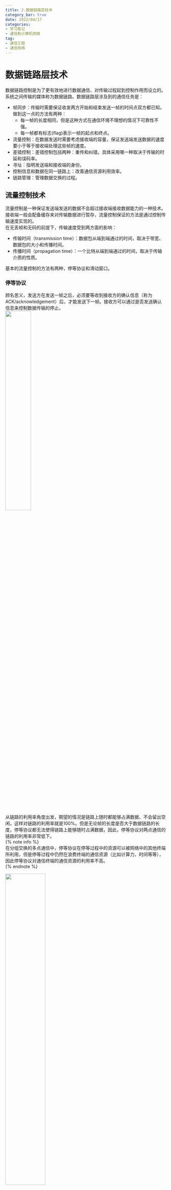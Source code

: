 ```yaml
---
title: 2.数据链路层技术
category_bar: true
date: 2022/04/17
categories: 
- 学习笔记
- 通信和计算机网络
tag:
- 通信工程
- 通信网络
---
```

# 数据链路层技术
数据链路控制是为了更有效地进行数据通信、对传输过程起到控制作用而设立的。系统之间传输的媒体称为数据链路。数据链路层涉及到的通信任务是：  
- 帧同步：传输时需要保证收发两方开始和结束发送一帧的时间点双方都已知。做到这一点的方法有两种：  
  - 每一帧的长度相同，但是这种方式在通信环境不理想的情况下可靠性不强。  
  - 每一帧都有标志(flag)表示一帧的起点和终点。  
- 流量控制：在数据发送时需要考虑接收端的容量，保证发送端发送数据的速度要小于等于接收端处理这些帧的速度。  
- 差错控制：差错控制包括两种：重传和纠错。具体采用哪一种取决于传输的时延和误码率。  
- 寻址：指明发送端和接收端的身份。  
- 控制信息和数据在同一链路上：改善通信资源利用效率。  
- 链路管理：管理数据交换的过程。  

## 流量控制技术
流量控制是一种保证发送端发送的数据不会超过接收端接收数据能力的一种技术。接收端一般会配备缓存来对传输数据进行暂存，流量控制保证的方法是通过控制传输速度实现的。  
在无丢帧和无码的前提下，传输速度受到两方面的影响：  
- 传输时间（transmission time）：数据包从端到端通过的时间，取决于带宽、数据包的大小和传播时间。  
- 传播时间（propagation time）：一个比特从端到端通过的时间，取决于传输介质的性质。  

基本的流量控制的方法有两种，停等协议和滑动窗口。  

### 停等协议
顾名思义，发送方在发送一帧之后，必须要等收到接收方的确认信息（称为ACK/acknowledgement）后，才能发送下一帧。接收方可以通过是否发送确认信息来控制数据传输的停止。  
<img src = https://cdn.jsdelivr.net/gh/l61012345/Pic/img/20220331151203.png width=40%>  

从链路的利用率角度出发，期望的情况是链路上随时都能够占满数据、不会留出空闲，这样对链路的利用率就是100%。但是无论帧的长度是否大于数据链路的长度，停等协议都无法使得链路上能够随时占满数据，因此，停等协议对两点通信的链路的利用率非常低下。  
{% note info %}  
在分组交换的多点通信中，停等协议在停等过程中的资源可以被网络中的其他终端所利用，但是停等过程中仍然在浪费终端的通信资源（比如计算力，时间等等），因此停等协议对通信终端的通信资源的利用率不高。  
{% endnote %}  

<img src = https://cdn.jsdelivr.net/gh/l61012345/Pic/img/20220331152047.png width=50%>  

显然，停等协议保证了传输的可靠性，但是等待时延降低了传输效率。**停等协议适用于总帧数小、单帧包含数据量大的传输情况。在总帧数大、单帧包含数据量小时，停等协议显得十分低效。**  


### 滑动窗口
滑动窗口的改进是一个批次一批次地发送多个帧，只需要在一个批次的帧传输完成后，接收方才需要发送确认信息。每一个批次的长度称为滑动窗口的长度。  
<img src = https://cdn.jsdelivr.net/gh/l61012345/Pic/img/20220331154807.png width=50%>  

具体而言，数据被划分成帧之后被循环编码，编码的范围为$0∼2^k-1$。  
起始时，发送机一次性发送编号为$0∼i$的帧，接收机处理这些帧，并返回一个包含接收机处理的下一个帧的帧序号$n$的ACK。发送机收到ACK后，通过将ACK中的序号与发送的最后一个序号进行比对，从而得知上一批已经被接收机处理的帧的个数$i-n+1$。发送机再发送后续的$i-n+1$个帧，并等待接收机的下一个ACK，如此直到所有帧被发送完毕。  
  
<img src = https://cdn.jsdelivr.net/gh/l61012345/Pic/img/20220331162107.png width=50%>  

如果在两个站点之间交换数据，那么每个站点都要维护两个窗口：一个用于发送，另一个用于接收，且双方都需要向对方发送数据和确认帧ACK。更有效的双方的交换数据的方式是捎带。  

相比于停等协议，通过对窗口大小的合理设置，可以使链路被数据占满，实现对链路的高利用率。  
简单来说，如果窗口的大小为：  
$$[\frac{t_{ACK}}{t_{transmission}}]$$
向上取整。其中$t_{ACK}$为ACK的传输时间，$t_{transmission}$为帧的传输时间。  
那么可以使得整个链路被占满。  

## 差错控制技术
### 自动请求重发
帧传输的差错包括两种：帧丢失和帧损伤。保证帧传输可靠性的机制是自动请求重发（automatic repeat request, ARQ）。  
ARQ所起的作用是将不可靠的数据通过重发变得可靠。有三种形成ARQ的标准。  

#### 停等ARQ
利用停等协议进行设计的ARQ机制。停等ARQ针对两个类型的差错有如下处理：  
- 到达终点的帧可能已经被损伤  
  针对这样的差错，接收端使用差错检测技术检测出差错的存在，并直接丢弃这个帧。在发送端存在一个计时器，发送端发送一个帧之后，计时器开始计时，并等待接收端的ACK。如果等待时间超过阈值，那么发送端将再次发送同一个帧。  
- ACK损伤/确认损伤  
  当ACK在传输中被损伤，使得发送端无法辨认时，发送端的计时器也会超时，并且重传一个帧。此时接收端会受到两个完全相同的帧。为了使接收端能够识别这个帧是重复帧，而并非携带有效信息的帧，在传输时将发送的帧交替编码为0,1，并且ACK也交替编码为0,1.   
  ACK0确认的是为编号1的帧，ACK0确认的是编号为0的帧。  

简单来说，停等ARQ对这两种损伤的应对机制都是使发送端的计时器超时，然后重传。  

<img src = https://cdn.jsdelivr.net/gh/l61012345/Pic/img/20220331165339.png width=40%>  


停等ARQ的优点是简单易行，主要缺点是由于停等ARQ基于低效率的停等协议，效率也十分低下。  

#### 返回N ARQ
返回N ARQ基于滑动窗口协议。如果终端在某个帧中检测到差错，那么终端会为这个帧发送一个否认确认(REJ)，终端将丢弃这个帧和接收到的这个帧之后的所有帧。没有差错的情况下，终端会发送一个肯定确认（RR）。  
<img src = https://cdn.jsdelivr.net/gh/l61012345/Pic/img/20220331172834.png width=30%>  

返回N ARQ针有如下两种机制来对无效帧进行重发：   
如果接收到的帧是无效帧，接收端则丢弃该帧。  
- 如果接收端接收到帧，发现帧$i+1$有错且此时发送端仍然还在发送其后的帧，于是接收端发送$REJi$，则发送端必须重传帧$i$即以后的后继帧。  
- 如果接收端没接收到帧，且此时发送端不发送之后的帧，发送端超时，此时发送端会发送一个包含询问信息的RR，询问接收端想要开始重传的帧序号，接收端发送这个帧序号$i$后发送端必须重传帧$i$即以后的后继帧。  

  <img src = https://cdn.jsdelivr.net/gh/l61012345/Pic/img/20220404162717.png width=50%>


#### 选择拒绝ARQ
在选择拒绝ARQ中，被重传的只有那些接收到否认或者超时的帧。选择拒绝ARQ的优点是被重传帧的数量被降低到了最小，增大了传输过程中的资源利用率。但是由于重传帧需要重新以原序插入到原来的帧序列中，这样的的机制对发送端和接收端的逻辑和缓存大小有非常高的要求，因此选择拒绝ARQ的应用范围比返回N ARQ更窄。   
因此，选择拒绝ARQ适用于重传成本很高的通信链路，比如卫星通信链路。  

## 高速数据链路控制协议
高速数据链路控制协议(HDLC)是一个具体的数据链路控制协议。HDLC使用同步传输，其帧结构如下图所示：  
<img src = https://cdn.jsdelivr.net/gh/l61012345/Pic/img/20220408141525.png width=50%>  

- 标志字段  
  HDLC中使用唯一的“01111110”字段在帧的两头作为分界。一个帧的标志即是前一个帧的结束，也是后一个帧的开始。为了保证信息内容中不会出现“01111110”与标志混淆、破坏同步的情况，需要使用比特填充的技术。具体是在帧的标志之间，当内容连续出现五个“1”时，发送器会插入一个附加的0。  

## 交换技术
### 交换式通信网
在交换式通信网中，超出局部范围的数据传输需要经过一个中间交换结点构成的网络传输到目的地。节点承担的功能是数据的交换：这些结点接收网络中来自其他结点或者终端的数据，同时将数据发送给其他结点或者终端。
{% note info %}  
在计算机网络中，节点的功能不只是交换，还可以是存储和计算。随着通信网不断地和计算机网络融合，新型通信网中的某些节点也具有这些功能。  
{% endnote %}  
节点之间通过一定的拓扑结构连接在一起，与终端（或者称之为站点(station)）一起构成交换式通信网。  
如何制定节点之间的数据交换规则，使得在特定应用场景下的可靠性或者有效性或者节约程度突出是交换式通信网中需要讨论的问题。  
常见的交换技术有四种：电路交换、分组交换、帧中继和ATM。   
这些交换技术可分为两类：电路交换和分组交换。这两种交换可以采用不同的业务类型，业务类型分为面向连接的和无连接的。  
- 面向连接的（connecting-oriented）  
  在双方通信之前需要通过通讯会话建立连接，直到通信结束后才能释放这个链接。需要注意的是，对于电路交换，在建立连接后，无论双方是否通信，连接都会持续占用整个网络的通信资源，因此面向连接的服务通常是以连接时间计费。  
  面向连接的通信包括三个阶段：  
  - 双方建立连接
  - 通过连接双方进行通信
  - 释放连接  
  
  相比于无连接的交换，面向连接的交换会消耗更多的资源和时间，但是通常可靠性会比无连接的交换更好。  

- 无连接的（connectionless）  
  通信的双方不需要在通信前建立连接。通信的发送方不关心接收方是否可以收到，也不保证连接的可靠性。  
  如果传输系统本身就具有高可靠性的特点，那么通信环境也可以保证无连接的可靠性。  

面向连接 和 无连接的 是不同的**业务属性**，而电路交换和分组交换是不同的**业务类型**。  
{% note info %}  
协议架构中每一层采用的交换方式是独立的、可以是不同的。但是，如果下层资源没有被固定分配，上层无法使用固定资源分配的协议，因此不存在下层使用分组交换，上层使用电路交换的情况。  
{% endnote %}   

**面向连接的交换适用于长期的、稳定的、传输数据量大的通信。而无连接的交换适用于临时的、传输数据量小的通信，这种通信不需要为可靠性负责。**

### 电路交换
电路交换（circuit switching）是面向连接的交换，通信的双方在通信前建立双方独占、专用的物理通道，是一种物理连接。在建立连接后，相应的物理资源会被分配到这条连接上，在传输的过程中，这些物理资源被通信双方所专有，但是使用的资源量无法根据需求进行动态调整。  
如果双方的通信需要经过中间结点，在电路交换中，中间结点不关心数据内容，直接转发，此时中间结点的转发时间相对于传输时间是可以忽略不计的，因此这样的传输可以保证传输数据率始终恒定。传输过程中看起来传输的两端仿佛存在一条直接连接，因此这样的传输称为**透明传输/透传**（Transparent Transmission）。  
同时双方与中间结点的连接使用的信道/电路是不同的，且一定专用。  

{% note info %}  
物理连接：利用物体的物理特性对相关物体进行连接，连接过程占用的资源是物理的（比如时间和频率）。  
{% endnote %}  

典型的电路交换应用例子是物理层的光网络传输。  
单个电路交换节点中采用的交换技术有如下两个：  
- 空分交换  
  信号通路之间从物理空间上被分开。每一次连接都需要经过空分交换机分配的一条专用的物理通路，数据在节点上从一条物理线路上切换到另一条物理线路上。  
  通常为了增加空分交换中每个交换节点的利用率，常常采用分级的空间交换矩阵。  

  <center class="half">
  <img src = https://cdn.jsdelivr.net/gh/l61012345/Pic/img/20220417150203.png width=30%>
  <img src = https://cdn.jsdelivr.net/gh/l61012345/Pic/img/20220417150409.png width=35%>
  </center>

- 时分交换  
  如果链路中使用了时分复用技术，那么对中间结点而言，其会接收某个时隙上的数据，然后转发时将数据置于另一个时隙上。  

电路交换的例子是电话线网络。  
电路交换的优点是：由于其透明性，电路交换往往可以稳定地实现恒定高数据率的传输。且当连接被建立后，基本上不需要额外的比特开销。  
其缺点是：
- 其对通信资源的分配是固定的，且双方在通信过程中很难获取到额外的资源。
- 由于通信资源的专有性，连接被建立后，线路在空闲时的通信资源无法被网络上的其他结点使用，通信资源利用率低。  
- 由于电路交换的数据率恒定，因此在不同类型的设备上传输时，两个设备必须以相同的数据率传输和接收，网络的利用率受到限制。

### 分组交换
在分组交换中，传输数据分为多个数据包（称为分组）进行发送。每个数据包的格式是标准化的，每个数据包中有首部的控制信息（包含路由信息）和其后的用户数据，大小可以不同。到达中间结点的数据包会首先在缓存中存储，等到相应的输出电路空闲时再转发数据包。分组交换所使用的资源和连接都是逻辑的，被整个网络的所有节点共用。双方如果不通信，资源则由网络中的其他用户共享，因此分组交换服务是以数据大小进行计费的。分组交换可以是面向连接的，也可以是无连接的。  
分组交换的例子是计算机之间的通信。  

#### 虚电路
虚电路（vitual circuit）是一种面向连接的分组交换，在通信前双方需要从共享的通信资源中建立一条预订的路由（但是这条路由仍然和其他虚电路共享），并且相应的路由信息会被添加到分组中。因此，在转发每个分组时，节点不需要为每个分组选择路由。对于使用同一条虚电路的所有分组节点只需要做一次路由选择。  
<img src = https://cdn.jsdelivr.net/gh/l61012345/Pic/img/20220417153729.png width=50%>  

#### 数据报
在数据报(datagram)中，每个分组被视为独立的，因此一些分组虽然有相同的目的地址，但是并不是沿着相同的路由到达目的地，并且可能会失序地到达目的地。数据报可以是面向连接的数据报，比如TCP数据报，也可以是无连接的数据报，比如用户数据报和IP数据报。   
用户数据报网络（user datagram post，UDP）是一种无连接的分组交换。用户数据报数据报省略了呼叫建立过程，同时由于其更加原始，因此可以更加灵活地处理数据。  
对于TCP，即为面向连接的数据报，TCP中的链路层关心可靠性，有响应的流量控制和差错控制。TCP为了可靠性做出了代价，包括：三次握手时消耗的通信资源，首部占比更大等等。对于UDP和IP数据报，链路层不关心可靠性，但是可以在上层设置可靠性功能。  

<img src = https://cdn.jsdelivr.net/gh/l61012345/Pic/img/20220417153947.png width=50%>  

{% note info %}  
电路交换和分组交换也可以组合使用，比如在语音通话中，双方拨号建立连接的过程会发送一些用于建立连接的信息，这些信息的传输方式是分组交换。连接建立后，用于连接的通信资源会归还会网络中供其他用户进行建立连接的信息传输。但是连接一旦被建立，双方的通信则是电路交换（或者说语音通话本身仍然是电路交换的）。  
{% endnote %}  
分组交换的优点是：  
- 链路在一段时间可以被许多分组动态地共享，通信资源的利用率较高。  
- 分组交换网络可以完成不同传输设备之间的数据率转换。  
- 网络发生拥塞时，分组仍然可以被中间结点接收并存储在缓存中，并不会像电路交换那样双方因为无法分配到资源而无法通信。  
- 可以对不同的分组定义不同的优先级。  

分组交换的缺点是：
- 无法保证每一次通信都可以获得足够的资源，且不能保证重要的资源被合理分配。
- 在传输过程中数据包的顺序还可能发生移位或者丢失。  


| 电路交换 | 分组交换<br>数据报 | 分组交换<br>虚电路 |
|:-|:-|:-|
| 面向连接的<br>有专用通路 | 面向连接的/无连接的<br>无专用通路 | 面向连接的<br>无专用通路 |
| 在整个会话过程建立通路 | 为每个分组建立路由 | 为整个会话过程建立通路 |
| 呼叫建立时延，传输时延可以忽略 | 分组传输时延 | 呼叫建立时延，分组传输时延 |
| 用户负责报文丢失 | 网络可能对单个丢失分组负责 | 网络可能为分组序列丢失负责 |
| 固定带宽传输 | 动态使用带宽 | 动态使用带宽 |
| 呼叫建立后没有额外开销比特 | 每个分组中有额外开销比特 | 每个分组中有额外开销比特 |


### 帧中继（frame relay）
由于通信环境的高数据率和误码率，传统分组交换网中物理层的差错控制功能显得冗余和高成本。帧中继中纠错功能被直接交由上层——网络层进行处理，从而减小系统在物理层的开销。在通信中用户信息以帧（frame）为单位进行传送，帧是一种数据包，其特点是长度可变。网络在传送过程中对帧结构、传送差错等情况进行检查，对出错的帧直接予以丢弃。  

### 软交换技术
交换式通信网中的基本硬件设施是交换机(exchange/switch)。世界范围内交换机经历了"人工交换(manual exchange)-机电交换机(electromechanic exchange)-程控交换机(stored program control exchange)-软交换(soft switch)"四次大的技术革新。  
程控交换机中的功能可以大致分为如下几个部分：用于连接站点的用户电路(user circuit)、用于连接其他交换机的中继电路(truck circuit)、用于控制通话的信令收发模块(signaling circuit)、控制和处理数据的中央处理器(CPU)、以及交换机内部负责各个模块的之间通信的交换结构。  
传统程控交换机的缺点是：由于各功能模块被集成，因此如果要升级或改进其中某一模块，整个通信网中所有的交换机都需要更换。此外，对不同用户设备和信号，可能会使用到不同的程控交换机以适配接口。  
软交换(soft switch)的基本思路是从物理上将硬件交换功能与其他功能分离。物理交换功能由媒体网关(media gateway)执行，并且可以兼容各种用户设备和信号；其他功能模块位于媒体网关控制器中，媒体网关控制器可以被虚拟化成为网络中的一些结点并且可以被整个网络中的节点共享。  

<img src = https://cdn.jsdelivr.net/gh/l61012345/Pic/img/20220417163755.png width=60%>  


<img src = https://cdn.jsdelivr.net/gh/l61012345/Pic/img/20220417163755.png width=60%>  



### 异步传递方式/ATM(asynchronous transmission method)
#### 分组的大小
<img src = https://cdn.jsdelivr.net/gh/l61012345/Pic/img/20220417165838.png width=50%>  

分组交换中，固定长度的一段报文被分成多少个分组取决于不同的应用场景。粒度高的分组方式(如上图中a)其额外开销比特（payload，即头部的控制信息）与用户数据占比更小，传输效率更高。粒度低(如上图中d)的分组方式，其额外开销比特与用户占比更大，但是更多的分组在交换时可以更加灵活处理，交换效率更高。    
  
#### ATM 体系结构
本质上，ATM是一种面向连接的分组交换，但是与虚电路不同的是，ATM中建立的连接信道的数据率是可以被动态定义的，因此解决了虚电路在通信时难以获取额外资源的缺点。ATM使用固定长度且非常小的数据包，称为信元（cell）。每一个信元由于体积小而易于处理，使得传输高效。同帧中继一样，ATM在传输过程中也在物理层几乎不为差错控制有额外的开销，而将这部分功能转交给上层。  
但是在2G时代由于使用ATM需要更换终端设备，成本开销巨大，因此在2G时代这一技术并未流行。直到3G时代，ATM协议作为接入网的第二层才得到广泛应用。    
ATM协议中有两层与ATM的功能相关：ATM层提供分组传输能力，而ATM适配层(AAL)提供了将高层信息映射到ATM信源的方式，使其能够以ATM方式传输。AAL对五种业务进行了适配。   
<img src = https://cdn.jsdelivr.net/gh/l61012345/Pic/img/20220420170848.png width=30%>  

#### ATM 逻辑连接
ATM中的逻辑连接称为虚通路连接。端用户之间的物理传输通道被划分成多个虚通道，同时虚通道(VC, virtual channel)可以被划分为多个虚通路(VP,virtual path)。每一个虚通路都是速率可变的、全双工的、长途固定的信元流。且每一个虚通路都有唯一的识别标志虚通路标识符（VPI)，每一个虚通道也有唯一的识别标志虚通道标识符（VCI）。    
<img src = https://cdn.jsdelivr.net/gh/l61012345/Pic/img/20220421135621.png width=50%>  

为了避免从不同虚通道上来的具有相同VPI的信元流在结点转发过程中出现错误，中间结点会将来自某个虚通路或者虚通道上接收的信元根据特定的映射，交换到另一个虚通路或者虚通道上。这样的交换可以是低粒度(low granularity)的（只是将信元转发到另一个虚通路）也可以是高粒度(high granularity)的（将信元转发到另一个虚通道的另一个虚通路上）。  
  
ATM建立连接通信的本质是**在建立连接的过程中，链路上的每一个中间结点都会建立一个对应的转发映射，其中规定了来自某条虚通道的虚通路上的信元一定会被转发到另一特定的虚通道的虚通路上。**  
<img src = https://cdn.jsdelivr.net/gh/l61012345/Pic/img/20220421142819.png width=60%>  

#### ATM的链路管理
由ATM协议构建的网络中有两种接口：  
- 用户-网络接口（UNI）  
  用于用户站点和ATM网络之间的交换。UNI信令用于定义协议。  
- 网络-网络接口（NNI）  
  用于网络和网络之间的交换。NNI信令用于路由和网络管理。   

<img src = https://cdn.jsdelivr.net/gh/l61012345/Pic/img/20220421152949.png width=50%>  

- 流量控制  
ATM中只控制站点收发信元的速率而不控制传输速率。因而UNI信元格式中要求有流量控制的域，而NNI信元格式没有流量控制域。  
- 差错检测  
ATM中ATM层结点只检查头部信息是否出错，而内容的差错检测和控制交由更高层处理。  


#### ATM信元
按照通信类型（即用户-网络/网络-网络）的不同，ATM有UNI信元和NNI信元两种信元格式。 
ATM的信元长度为53个八位组/字节，其中信元头部的长度为8个八位组，其中有流量控制（只有UNI信元有）、虚通道标识符、虚通路标识符、有效载荷类型和信元丢失优先级、首部差错控制字段。  
流量控制（只有UNI信元有）、虚通道和虚通路标识符在上文中已经介绍过，故不在赘述。  
有效载荷类型字段指出了信元中信息字段的信息类型，其长度为3bit，其表示该信息是用户信息还是控制信息，服务数据单元的类型，以及是否经历过拥塞。  
信元丢失优先级（CLP）用于在发生拥塞时提供指导，其长度为1bit，CLP=0表示该信元的优先级较高，只有在没有其他选择的情况下才能丢弃这个信元。CLP=1表示该信元在需要时就可以被网络丢弃。  
当信元中的拥塞标识为1时，结点会根据CLP决定是否丢弃一些信元。  

<img src = https://cdn.jsdelivr.net/gh/l61012345/Pic/img/20220421161600.png width=50%>  



 